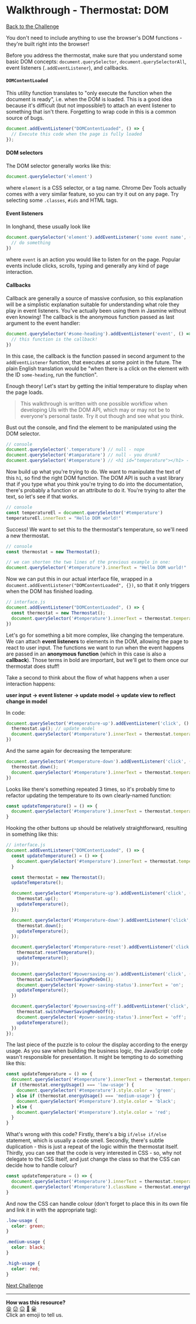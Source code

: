 # Walkthrough - Thermostat: DOM

[Back to the Challenge](../dom.md)

You don't need to include anything to use the browser's DOM functions - they're built right into the browser!

Before you address the thermostat, make sure that you understand some basic DOM concepts: `document.querySelector`, `document.querySelectorAll`, event listeners (`.addEventListener`), and callbacks.

#### `DOMContentLoaded`

This utility function translates to "only execute the function when the document is ready", i.e. when the DOM is loaded. This is a good idea because it's difficult (but not impossible!) to attach an event listener to something that isn't there. Forgetting to wrap code in this is a common source of bugs.

```javascript
document.addEventListener("DOMContentLoaded", () => {
  // Execute this code when the page is fully loaded
});
```

#### DOM selectors

The DOM selector generally works like this:

```javascript
document.querySelector('element')
```

where `element` is a CSS selector, or a tag name. Chrome Dev Tools actually comes with a very similar feature, so you can try it out on any page. Try selecting some `.classes`, `#ids` and HTML tags.

#### Event listeners

In longhand, these usually look like

```javascript
document.querySelector('element').addEventListener('some event name', () => {
  // do something
})
```

where `event` is an action you would like to listen for on the page. Popular events include clicks, scrolls, typing and generally any kind of page interaction.

#### Callbacks

Callback are generally a source of massive confusion, so this explanation will be a simplistic explanation suitable for understanding what role they play in event listeners. You've actually been using them in Jasmine without even knowing! The callback is the anonymous function passed as last argument to the event handler:

```javascript
document.querySelector('#some-heading').addEventListener('event', () => {
  // this function is the callback!
})
```

In this case, the callback is the function passed in second argument to the `addEventListener` function, that executes at some point in the future. The plain English translation would be "when there is a click on the element with the ID `some-heading`, run the function".

Enough theory! Let's start by getting the initial temperature to display when the page loads.

>This walkthrough is written with one possible workflow when developing UIs with the DOM API, which may or may not be to everyone's personal taste. Try it out though and see what you think.

Bust out the console, and find the element to be manipulated using the DOM selector.

```javascript
// console
document.querySelector('.temperature') // null - nope
document.querySelector('#tamparatare') // null - you drunk?
document.querySelector('#temperature') // <h1 id="temperature"></h1> - bingo!
```

Now build up what you're trying to do. We want to manipulate the text of this `h1`, so find the right DOM function. The DOM API is such a vast library that if you type what you think you're trying to do into the documentation, there's probably a function or an attribute to do it. You're trying to alter the text, so let's see if that works.

```javascript
// console
const temperatureEl = document.querySelector('#temperature')
temperatureEl.innerText = "Hello DOM world!"
```

Success! We want to set this to the thermostat's temperature, so we'll need a new thermostat.

```javascript
// console
const thermostat = new Thermostat();

// we can shorten the two lines of the previous example in one:
document.querySelector('#temperature').innerText = "Hello DOM world!"
```

Now we can put this in our actual interface file, wrapped in a `document.addEventListener("DOMContentLoaded", {})`, so that it only triggers when the DOM has finished loading.

```javascript
// interface.js
document.addEventListener("DOMContentLoaded", () => {
  const thermostat = new Thermostat();
  document.querySelector('#temperature').innerText = thermostat.temperature
})
```

Let's go for something a bit more complex, like changing the temperature. We can attach **event listeners** to elements in the DOM, allowing the page to react to user input. The functions we want to run when the event happens are passed in an **anonymous function** (which in this case is also a **callback**). Those terms in bold are important, but we'll get to them once our thermostat does stuff!

Take a second to think about the flow of what happens when a user interaction happens:

**user input -> event listener -> update model -> update view to reflect change in model**

In code:

```javascript
document.querySelector('#temperature-up').addEventListener('click', () => { // event listener
  thermostat.up(); // update model
  document.querySelector('#temperature').innerText = thermostat.temperature; // update view
})
```

And the same again for decreasing the temperature:

```javascript
document.querySelector('#temperature-down').addEventListener('click', () => {
  thermostat.down();
  document.querySelector('#temperature').innerText = thermostat.temperature;
})
```

Looks like there's something repeated 3 times, so it's probably time to refactor updating the temperature to its own clearly-named function:

```javascript
const updateTemperature() = () => {
  document.querySelector('#temperature').innerText = thermostat.temperature;
}
```

Hooking the other buttons up should be relatively straightforward, resulting in something like this:

```javascript
// interface.js
document.addEventListener("DOMContentLoaded", () => {
  const updateTemperature() = () => {
    document.querySelector('#temperature').innerText = thermostat.temperature;
  }

  const thermostat = new Thermostat();
  updateTemperature();

  document.querySelector('#temperature-up').addEventListener('click', () => {
    thermostat.up();
    updateTemperature();
  });

  document.querySelector('#temperature-down').addEventListener('click', () => {
    thermostat.down();
    updateTemperature();
  });

  document.querySelector('#temperature-reset').addEventListener('click', () => {
    thermostat.resetTemperature();
    updateTemperature();
  });

  document.querySelector('#powersaving-on').addEventListener('click', () => {
    thermostat.switchPowerSavingModeOn();
    document.querySelector('#power-saving-status').innerText = 'on';
    updateTemperature();
  })

  document.querySelector('#powersaving-off').addEventListener('click', () => {
    thermostat.switchPowerSavingModeOff();
    document.querySelector('#power-saving-status').innerText = 'off';
    updateTemperature();
  })
});
```

The last piece of the puzzle is to colour the display according to the energy usage. As you saw when building the business logic, the JavaScript code wasn't responsible for presentation. It might be tempting to do something like this:

```javascript
const updateTemperature = () => {
  document.querySelector('#temperature').innerText = thermostat.temperature;
  if (thermostat.energyUsage() === 'low-usage') {
    document.querySelector('#temperature').style.color = 'green';
  } else if (thermostat.energyUsage() === 'medium-usage') {
    document.querySelector('#temperature').style.color = 'black';
  } else {
    document.querySelector('#temperature').style.color = 'red';
  }
}
```

What's wrong with this code? Firstly, there's a big `if/else if/else` statement, which is usually a code smell. Secondly, there's subtle duplication - this is just a repeat of the logic within the thermostat itself. Thirdly, you can see that the code is very interested in CSS - so, why not delegate to the CSS itself, and just change the class so that the CSS can decide how to handle colour?

```javascript
const updateTemperature = () => {
  document.querySelector('#temperature').innerText = thermostat.temperature;
  document.querySelector('#temperature').className = thermostat.energyUsage();
}
```

And now the CSS can handle colour (don't forget to place this in its own file and link it in with the appropriate tag):

```css
.low-usage {
  color: green;
}

.medium-usage {
  color: black;
}

.high-usage {
  color: red;
}
```

[Next Challenge](../apis.md)

<!-- BEGIN GENERATED SECTION DO NOT EDIT -->

---

**How was this resource?**  
[😫](https://airtable.com/shrUJ3t7KLMqVRFKR?prefill_Repository=makersacademy/course&prefill_File=thermostat_es6/walkthroughs/dom.md&prefill_Sentiment=😫) [😕](https://airtable.com/shrUJ3t7KLMqVRFKR?prefill_Repository=makersacademy/course&prefill_File=thermostat_es6/walkthroughs/dom.md&prefill_Sentiment=😕) [😐](https://airtable.com/shrUJ3t7KLMqVRFKR?prefill_Repository=makersacademy/course&prefill_File=thermostat_es6/walkthroughs/dom.md&prefill_Sentiment=😐) [🙂](https://airtable.com/shrUJ3t7KLMqVRFKR?prefill_Repository=makersacademy/course&prefill_File=thermostat_es6/walkthroughs/dom.md&prefill_Sentiment=🙂) [😀](https://airtable.com/shrUJ3t7KLMqVRFKR?prefill_Repository=makersacademy/course&prefill_File=thermostat_es6/walkthroughs/dom.md&prefill_Sentiment=😀)  
Click an emoji to tell us.

<!-- END GENERATED SECTION DO NOT EDIT -->
